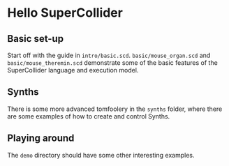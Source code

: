# Hello SuperCollider

## Basic set-up

Start off with the guide in `intro/basic.scd`. `basic/mouse_organ.scd` and `basic/mouse_theremin.scd` demonstrate some of the basic features of the SuperCollider language and execution model.

## Synths

There is some more advanced tomfoolery in the `synths` folder, where there are some examples of how to create and control Synths.

## Playing around

The `demo` directory should have some other interesting examples.

